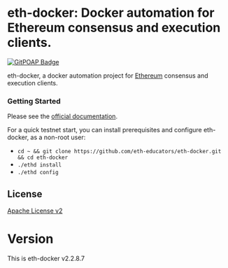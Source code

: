 # eth-docker: Docker automation for Ethereum consensus and execution clients.

[![GitPOAP Badge](https://public-api.gitpoap.io/v1/repo/eth-educators/eth-docker/badge)](https://www.gitpoap.io/gh/eth-educators/eth-docker)

eth-docker, a docker automation project for [Ethereum](https://ethereum.org/en/upgrades/) consensus and execution clients.

### Getting Started

Please see the [official documentation](https://eth-docker.net).

For a quick testnet start, you can install prerequisites and configure eth-docker, as a non-root user:

* `cd ~ && git clone https://github.com/eth-educators/eth-docker.git && cd eth-docker`
* `./ethd install`
* `./ethd config`

## License

[Apache License v2](https://github.com/eth2-educators/eth-docker/blob/master/LICENSE)

# Version

This is eth-docker v2.2.8.7
